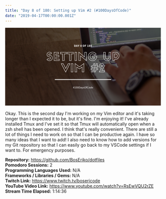 ```yaml
---
title: "Day 8 of 180: Setting up Vim #2 (#100DaysOfCode)"
date: "2019-04-17T00:00:00.001Z"
---
```


![Cover Image](../../assets/blog/190417001-day-8-of-180/Cover.png "Cover Image")

Okay. This is the second day I'm working on my Vim editor and it's taking longer than I expected it to be, but it's fine. I'm enjoying it! I've already installed Tmux and I've set it so that Tmux will automatically open when a zsh shell has been opened. I think that's really convenient. There are still a lot of things I need to work on so that I can be productive again. I have so many ideas that I want to add! I also need to know how to add versions for my Git repository so that I can easily go back to my VSCode settings if I want to. For emergency purposes.

**Repository:** https://github.com/BosEriko/dotfiles  
**Pomodoro Sessions:** 2  
**Programming Languages Used:** N/A  
**Frameworks / Libraries / Gems:** N/A  
**Twitch Link:** https://www.twitch.tv/bosericode  
**YouTube Video Link:** https://www.youtube.com/watch?v=RsEwVQU2rZE  
**Stream Time Elapsed:** 1:14:36
